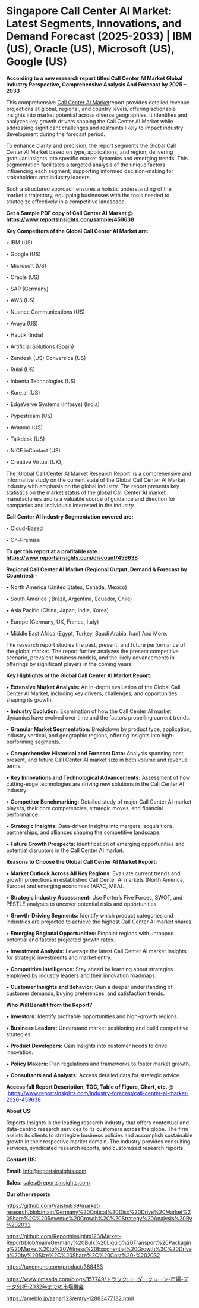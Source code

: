 # Singapore Call Center AI Market: Latest Segments, Innovations, and Demand Forecast (2025-2033) | IBM (US), Oracle (US), Microsoft (US), Google (US)

<strong>According to a new research report titled Call Center AI Market Global Industry Perspective, Comprehensive Analysis And Forecast by 2025 – 2033</strong>

This comprehensive <a href=https://www.reportsinsights.com/sample/459638>Call Center AI Market</a>report provides detailed revenue projections at global, regional, and country levels, offering actionable insights into market potential across diverse geographies. It identifies and analyzes key growth drivers shaping the Call Center AI Market while addressing significant challenges and restraints likely to impact industry development during the forecast period.

To enhance clarity and precision, the report segments the Global Call Center AI Market based on type, applications, and region, delivering granular insights into specific market dynamics and emerging trends. This segmentation facilitates a targeted analysis of the unique factors influencing each segment, supporting informed decision-making for stakeholders and industry leaders.

Such a structured approach ensures a holistic understanding of the market's trajectory, equipping businesses with the tools needed to strategize effectively in a competitive landscape.

<strong>Get a Sample PDF copy of Call Center AI Market </strong><strong>@<a href=https://www.reportsinsights.com/sample/459638 style=color:#0000ff;> https://www.reportsinsights.com/sample/459638</a></strong></font>

<strong>Key Competitors of the Global Call Center AI Market are:</strong>

‣ IBM (US)

‣ Google (US)

‣ Microsoft (US)

‣ Oracle (US)

‣ SAP (Germany)

‣ AWS (US)

‣ Nuance Communications (US)

‣ Avaya (US)

‣ Haptik (India)

‣ Artificial Solutions (Spain)

‣ Zendesk (US) Conversica (US)

‣ Rulai (US)

‣ Inbenta Technologies (US)

‣ Kore.ai (US)

‣ EdgeVerve Systems (Infosys) (India)

‣ Pypestream (US)

‣ Avaamo (US)

‣ Talkdesk (US)

‣ NICE inContact (US)

‣ Creative Virtual (UK),

The ‘Global Call Center AI Market Research Report’ is a comprehensive and informative study on the current state of the Global Call Center AI Market industry with emphasis on the global industry. The report presents key statistics on the market status of the global Call Center AI market manufacturers and is a valuable source of guidance and direction for companies and individuals interested in the industry.

<strong>Call Center AI Industry Segmentation covered are:</strong>

‣ Cloud-Based

‣ On-Premise

<strong>To get this report at a profitable rate.: <a href=https://www.reportsinsights.com/discount/459638 style=color:#0000ff;>https://www.reportsinsights.com/discount/459638</a></strong></font>

<strong>Regional Call Center AI Market (Regional Output, Demand &amp; Forecast by Countries):-</strong>

• North America (United States, Canada, Mexico)

• South America ( Brazil, Argentina, Ecuador, Chile)

• Asia Pacific (China, Japan, India, Korea)

• Europe (Germany, UK, France, Italy)

• Middle East Africa (Egypt, Turkey, Saudi Arabia, Iran) And More.

The research report studies the past, present, and future performance of the global market. The report further analyzes the present competitive scenario, prevalent business models, and the likely advancements in offerings by significant players in the coming years.

<strong>Key Highlights of the Global Call Center AI Market Report:</strong>

• <strong>Extensive Market Analysis:</strong> An in-depth evaluation of the Global Call Center AI Market, including key drivers, challenges, and opportunities shaping its growth.

• <strong>Industry Evolution:</strong> Examination of how the Call Center AI market dynamics have evolved over time and the factors propelling current trends.

• <strong>Granular Market Segmentation:</strong> Breakdown by product type, application, industry vertical, and geographic regions, offering insights into high-performing segments.

• <strong>Comprehensive Historical and Forecast Data:</strong> Analysis spanning past, present, and future Call Center AI market size in both volume and revenue terms.

• <strong>Key Innovations and Technological Advancements:</strong> Assessment of how cutting-edge technologies are driving new solutions in the Call Center AI industry.

• <strong>Competitor Benchmarking:</strong> Detailed study of major Call Center AI market players, their core competencies, strategic moves, and financial performance.

• <strong>Strategic Insights:</strong> Data-driven insights into mergers, acquisitions, partnerships, and alliances shaping the competitive landscape.

• <strong>Future Growth Prospects:</strong> Identification of emerging opportunities and potential disruptors in the Call Center AI market.

<strong>Reasons to Choose the Global Call Center AI Market Report:</strong>

• <strong>Market Outlook Across All Key Regions:</strong> Evaluate current trends and growth projections in established Call Center AI markets (North America, Europe) and emerging economies (APAC, MEA).

• <strong>Strategic Industry Assessment:</strong> Use Porter’s Five Forces, SWOT, and PESTLE analyses to uncover potential risks and opportunities.

• <strong>Growth-Driving Segments:</strong> Identify which product categories and industries are projected to achieve the highest Call Center AI market shares.

• <strong>Emerging Regional Opportunities:</strong> Pinpoint regions with untapped potential and fastest projected growth rates.

• <strong>Investment Analysis:</strong> Leverage the latest Call Center AI market insights for strategic investments and market entry.

• <strong>Competitive Intelligence:</strong> Stay ahead by learning about strategies employed by industry leaders and their innovation roadmaps.

• <strong>Customer Insights and Behavior:</strong> Gain a deeper understanding of customer demands, buying preferences, and satisfaction trends.

<strong>Who Will Benefit from the Report?</strong>

• <strong>Investors:</strong> Identify profitable opportunities and high-growth regions.

• <strong>Business Leaders:</strong> Understand market positioning and build competitive strategies.

• <strong>Product Developers:</strong> Gain insights into customer needs to drive innovation.

• <strong>Policy Makers:</strong> Plan regulations and frameworks to foster market growth.

• <strong>Consultants and Analysts:</strong> Access detailed data for strategic advice.
</ul>
<strong>Access full Report Description, TOC, Table of Figure, Chart, etc. </strong>@  <a href=https://www.reportsinsights.com/industry-forecast/call-center-ai-market-2026-459638 style=color:#0000ff;>https://www.reportsinsights.com/industry-forecast/call-center-ai-market-2026-459638</a></font>

<strong><strong>About US</strong>:</strong>

Reports Insights is the leading research industry that offers contextual and data-centric research services to its customers across the globe. The firm assists its clients to strategize business policies and accomplish sustainable growth in their respective market domain. The industry provides consulting services, syndicated research reports, and customized research reports.

<strong>Contact US:</strong>

<p class=""""><b>Email:</b> <a href=mailto:info@reportsinsights.com>info@reportsinsights.com</a></p>
<p class=""""><b>Sales:</b> <a href=mailto:sales@reportsinsights.com>sales@reportsinsights.com</a></p>

<strong>Our other reports</strong>

<a href=https://github.com/Vaishu839/market-research/blob/main/Germany%20Optical%20Disc%20Drive%20Market%20Share%2C%20Revenue%20Growth%2C%20Strategy%20Analysis%20By%202032>https://github.com/Vaishu839/market-research/blob/main/Germany%20Optical%20Disc%20Drive%20Market%20Share%2C%20Revenue%20Growth%2C%20Strategy%20Analysis%20By%202032</a>

<a href=https://github.com/Reportsinsights123/Market-Report/blob/main/Germany%20Bulk%20Liquid%20Transport%20Packaging%20Market%20to%20Witness%20Exponential%20Growth%2C%20Driven%20by%20Size%2C%20Share%2C%20Cost%20-%202032>https://github.com/Reportsinsights123/Market-Report/blob/main/Germany%20Bulk%20Liquid%20Transport%20Packaging%20Market%20to%20Witness%20Exponential%20Growth%2C%20Driven%20by%20Size%2C%20Share%2C%20Cost%20-%202032</a>

<a href=https://tanomuno.com/product/388483>https://tanomuno.com/product/388483</a>

<a href=https://www.omaada.com/blogs/157749/トラックローダークレーン-市場-データ分析-2032年までの市場機会>https://www.omaada.com/blogs/157749/トラックローダークレーン-市場-データ分析-2032年までの市場機会</a>

<a href=https://ameblo.jp/aanar123/entry-12883477132.html>https://ameblo.jp/aanar123/entry-12883477132.html</a>
